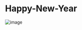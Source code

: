 # Happy-New-Year


![image](https://github.com/user-attachments/assets/3ebb9adc-b4dd-4859-a5c0-f19e529a7514)
